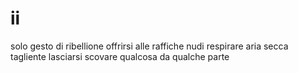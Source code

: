 # ii

solo gesto di ribellione
offrirsi alle raffiche nudi
respirare aria secca tagliente
lasciarsi scovare qualcosa
da qualche parte
